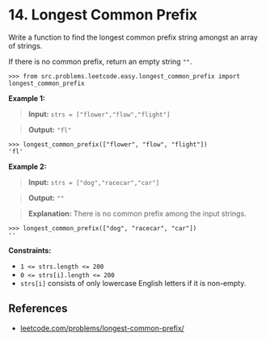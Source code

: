 # 14. Longest Common Prefix

Write a function to find the longest common prefix string amongst an array of strings.

If there is no common prefix, return an empty string `""`.

```pycon
>>> from src.problems.leetcode.easy.longest_common_prefix import longest_common_prefix

```

**Example 1:**

> **Input:** `strs = ["flower","flow","flight"]`

> **Output:** `"fl"`

```pycon
>>> longest_common_prefix(["flower", "flow", "flight"])
'fl'

```

**Example 2:**

> **Input:** `strs = ["dog","racecar","car"]`

> **Output:** `""`

> **Explanation:** There is no common prefix among the input strings.

```pycon
>>> longest_common_prefix(["dog", "racecar", "car"])
''

```

**Constraints:**

- `1 <= strs.length <= 200`
- `0 <= strs[i].length <= 200`
- `strs[i]` consists of only lowercase English letters if it is non-empty.

## References

- [leetcode.com/problems/longest-common-prefix/](https://leetcode.com/problems/longest-common-prefix/description/)
